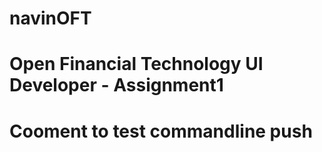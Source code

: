 # navinOFT
# Open Financial Technology UI Developer - Assignment1

# Cooment to test commandline push
